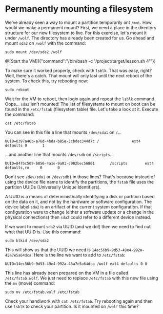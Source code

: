 # Permanently mounting a filesystem
We've already seen a way to mount a partition temporarily ont `/mnt`. How would we make a permanent mount? First, we need a place in the directory structure for our new filesystem to live. For this exercise, let's mount it under `/wolf`. The directory has already been created for us. Go ahead and mount `sda2` on `/wolf` with the command:

```
sudo mount /dev/sda2 /wolf
```

@[Start the VM]({"command":"/bin/bash -c '/project/target/lesson.sh 4'"})

To make sure it worked properly, check with `lsblk`. That was easy, right? Well, there's a catch. That mount will only last until the next reboot of the system. To check this, try rebooting now:

```
sudo reboot
```

Wait for the VM to reboot, then login again and repeat the `lsblk` command. Oops... `sda2` isn't mounted! The list of filesystems to mount on boot can be found in the `/etc/fstab` (filesystem table) file. Let's take a look at it. Execute the command:

```
cat /etc/fstab
```

You can see in this file a line that mounts `/dev/sda1` on `/`...

```
UUID=0397a46b-a76d-4bda-b85e-3cbdec344d7c /               ext4   defaults 0       1
```

...and another line that mounts `/dev/sdb` on `/scripts`...

```
UUID=847bc509-b856-4a1e-9a01-c902bec56801       /scripts        ext4    defaults,ro     0       0
```

Don't see `/dev/sda1` or `/dev/sdb1` in those lines? That's because instead of using the device file name to identify the partitions, the `fstab` file uses the partition UUIDs (Universally Unique Identifiers). 

A UUID is a means of deterministically identifying a disk or partition based on the data on it, and not by the hardware or software configuration. The device label `sda2` is an artifact of the current system configuration. If that configuration were to change (either a software update or a change in the physical connections) then `sda2` could refer to a different device instead.

If we want to mount `sda2` via UUID (and we do!) then we need to find out what that UUID is. Use this command:

```
sudo blkid /dev/sda2
```

This will show us that the UUID we need is `14ec56b9-9d53-49e4-992a-45a7e5a64dca`. Here is the line we want to add to `/etc/fstab`:

```
UUID=14ec56b9-9d53-49e4-992a-45a7e5a64dca /wolf ext4 defaults 0 0
```

This line has already been prepared on the VM in a file called `/etc/fstab.wolf`. We just need to replace `/etc/fstab` with this new file using the `mv` (move) command:

```
sudo mv /etc/fstab.wolf /etc/fstab
```

Check your handiwork with `cat /etc/fstab`. Try rebooting again and then use `lsblk` to check your partition. Is it mounted on `/wolf` this time?
